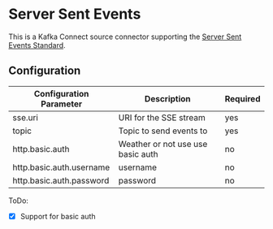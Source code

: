 # Server Sent Events

This is a Kafka Connect source connector supporting the [Server Sent Events Standard](https://www.w3.org/TR/2009/WD-eventsource-20090421/).


## Configuration

Configuration Parameter | Description | Required
-------------- | ---------- | --------- |
sse.uri | URI for the SSE stream | yes
topic | Topic to send events to | yes
http.basic.auth | Weather or not use use basic auth | no
http.basic.auth.username | username | no
http.basic.auth.password | password | no


ToDo:
- [x] Support for basic auth
